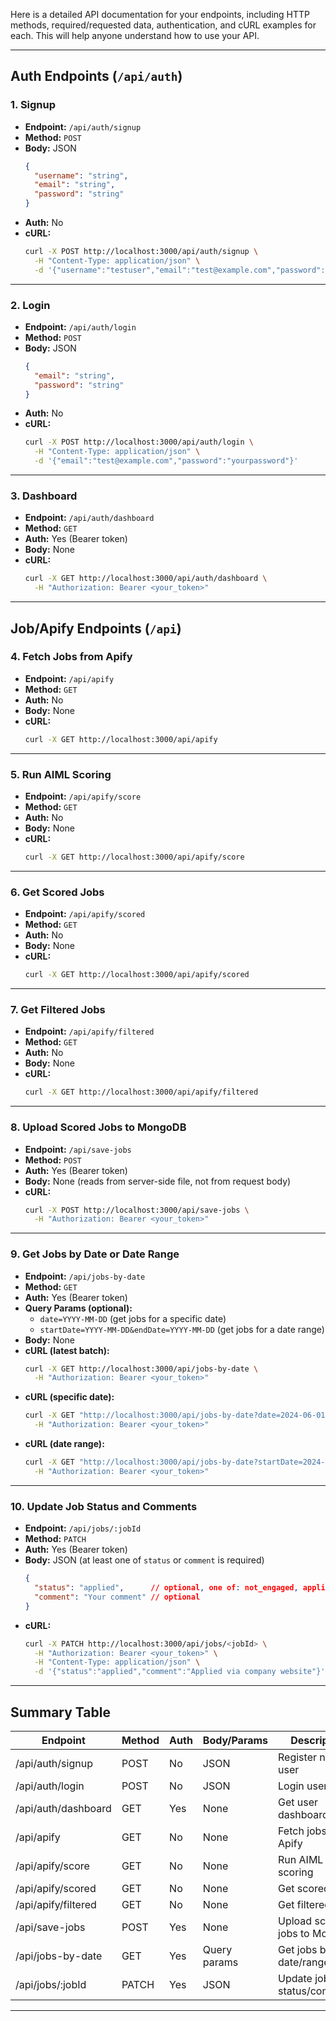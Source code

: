 
Here is a detailed API documentation for your endpoints, including HTTP methods, required/requested data, authentication, and cURL examples for each. This will help anyone understand how to use your API.

---

## **Auth Endpoints (`/api/auth`)**

### 1. **Signup**
- **Endpoint:** `/api/auth/signup`
- **Method:** `POST`
- **Body:** JSON
  ```json
  {
    "username": "string",
    "email": "string",
    "password": "string"
  }
  ```
- **Auth:** No
- **cURL:**
  ```sh
  curl -X POST http://localhost:3000/api/auth/signup \
    -H "Content-Type: application/json" \
    -d '{"username":"testuser","email":"test@example.com","password":"yourpassword"}'
  ```

---

### 2. **Login**
- **Endpoint:** `/api/auth/login`
- **Method:** `POST`
- **Body:** JSON
  ```json
  {
    "email": "string",
    "password": "string"
  }
  ```
- **Auth:** No
- **cURL:**
  ```sh
  curl -X POST http://localhost:3000/api/auth/login \
    -H "Content-Type: application/json" \
    -d '{"email":"test@example.com","password":"yourpassword"}'
  ```

---

### 3. **Dashboard**
- **Endpoint:** `/api/auth/dashboard`
- **Method:** `GET`
- **Auth:** Yes (Bearer token)
- **Body:** None
- **cURL:**
  ```sh
  curl -X GET http://localhost:3000/api/auth/dashboard \
    -H "Authorization: Bearer <your_token>"
  ```

---

## **Job/Apify Endpoints (`/api`)**

### 4. **Fetch Jobs from Apify**
- **Endpoint:** `/api/apify`
- **Method:** `GET`
- **Auth:** No
- **Body:** None
- **cURL:**
  ```sh
  curl -X GET http://localhost:3000/api/apify
  ```

---

### 5. **Run AIML Scoring**
- **Endpoint:** `/api/apify/score`
- **Method:** `GET`
- **Auth:** No
- **Body:** None
- **cURL:**
  ```sh
  curl -X GET http://localhost:3000/api/apify/score
  ```

---

### 6. **Get Scored Jobs**
- **Endpoint:** `/api/apify/scored`
- **Method:** `GET`
- **Auth:** No
- **Body:** None
- **cURL:**
  ```sh
  curl -X GET http://localhost:3000/api/apify/scored
  ```

---

### 7. **Get Filtered Jobs**
- **Endpoint:** `/api/apify/filtered`
- **Method:** `GET`
- **Auth:** No
- **Body:** None
- **cURL:**
  ```sh
  curl -X GET http://localhost:3000/api/apify/filtered
  ```

---

### 8. **Upload Scored Jobs to MongoDB**
- **Endpoint:** `/api/save-jobs`
- **Method:** `POST`
- **Auth:** Yes (Bearer token)
- **Body:** None (reads from server-side file, not from request body)
- **cURL:**
  ```sh
  curl -X POST http://localhost:3000/api/save-jobs \
    -H "Authorization: Bearer <your_token>"
  ```

---

### 9. **Get Jobs by Date or Date Range**
- **Endpoint:** `/api/jobs-by-date`
- **Method:** `GET`
- **Auth:** Yes (Bearer token)
- **Query Params (optional):**
  - `date=YYYY-MM-DD` (get jobs for a specific date)
  - `startDate=YYYY-MM-DD&endDate=YYYY-MM-DD` (get jobs for a date range)
- **Body:** None
- **cURL (latest batch):**
  ```sh
  curl -X GET http://localhost:3000/api/jobs-by-date \
    -H "Authorization: Bearer <your_token>"
  ```
- **cURL (specific date):**
  ```sh
  curl -X GET "http://localhost:3000/api/jobs-by-date?date=2024-06-01" \
    -H "Authorization: Bearer <your_token>"
  ```
- **cURL (date range):**
  ```sh
  curl -X GET "http://localhost:3000/api/jobs-by-date?startDate=2024-06-01&endDate=2024-06-10" \
    -H "Authorization: Bearer <your_token>"
  ```

---

### 10. **Update Job Status and Comments**
- **Endpoint:** `/api/jobs/:jobId`
- **Method:** `PATCH`
- **Auth:** Yes (Bearer token)
- **Body:** JSON (at least one of `status` or `comment` is required)
  ```json
  {
    "status": "applied",      // optional, one of: not_engaged, applied, engaged, interview, offer, rejected, archived
    "comment": "Your comment" // optional
  }
  ```
- **cURL:**
  ```sh
  curl -X PATCH http://localhost:3000/api/jobs/<jobId> \
    -H "Authorization: Bearer <your_token>" \
    -H "Content-Type: application/json" \
    -d '{"status":"applied","comment":"Applied via company website"}'
  ```

---

## **Summary Table**

| Endpoint                       | Method | Auth | Body/Params         | Description                        |
|---------------------------------|--------|------|---------------------|------------------------------------|
| /api/auth/signup                | POST   | No   | JSON                | Register new user                  |
| /api/auth/login                 | POST   | No   | JSON                | Login user                         |
| /api/auth/dashboard             | GET    | Yes  | None                | Get user dashboard                 |
| /api/apify                      | GET    | No   | None                | Fetch jobs from Apify              |
| /api/apify/score                | GET    | No   | None                | Run AIML scoring                   |
| /api/apify/scored               | GET    | No   | None                | Get scored jobs                    |
| /api/apify/filtered             | GET    | No   | None                | Get filtered jobs                  |
| /api/save-jobs                  | POST   | Yes  | None                | Upload scored jobs to MongoDB      |
| /api/jobs-by-date               | GET    | Yes  | Query params        | Get jobs by date/range             |
| /api/jobs/:jobId                | PATCH  | Yes  | JSON                | Update job status/comments         |

---

